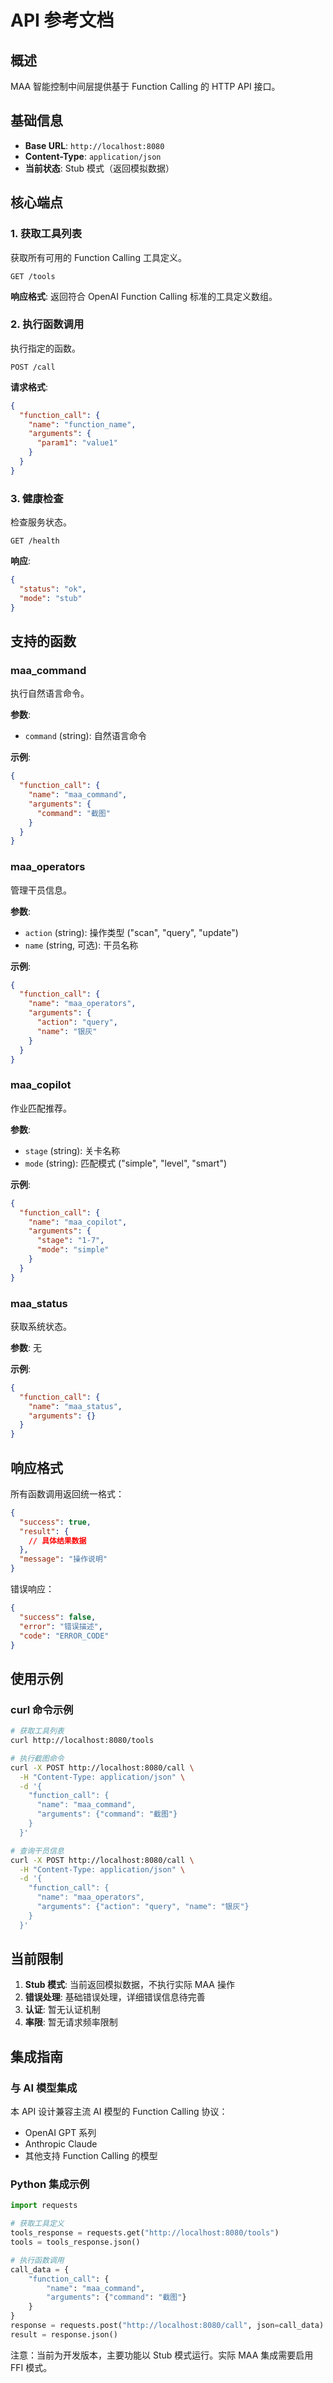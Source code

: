 # API 参考文档

## 概述

MAA 智能控制中间层提供基于 Function Calling 的 HTTP API 接口。

## 基础信息

- **Base URL**: `http://localhost:8080`
- **Content-Type**: `application/json`
- **当前状态**: Stub 模式（返回模拟数据）

## 核心端点

### 1. 获取工具列表

获取所有可用的 Function Calling 工具定义。

```http
GET /tools
```

**响应格式**:
返回符合 OpenAI Function Calling 标准的工具定义数组。

### 2. 执行函数调用

执行指定的函数。

```http
POST /call
```

**请求格式**:
```json
{
  "function_call": {
    "name": "function_name",
    "arguments": {
      "param1": "value1"
    }
  }
}
```

### 3. 健康检查

检查服务状态。

```http
GET /health
```

**响应**:
```json
{
  "status": "ok",
  "mode": "stub"
}
```

## 支持的函数

### maa_command

执行自然语言命令。

**参数**:
- `command` (string): 自然语言命令

**示例**:
```json
{
  "function_call": {
    "name": "maa_command",
    "arguments": {
      "command": "截图"
    }
  }
}
```

### maa_operators

管理干员信息。

**参数**:
- `action` (string): 操作类型 ("scan", "query", "update")
- `name` (string, 可选): 干员名称

**示例**:
```json
{
  "function_call": {
    "name": "maa_operators",
    "arguments": {
      "action": "query",
      "name": "银灰"
    }
  }
}
```

### maa_copilot

作业匹配推荐。

**参数**:
- `stage` (string): 关卡名称
- `mode` (string): 匹配模式 ("simple", "level", "smart")

**示例**:
```json
{
  "function_call": {
    "name": "maa_copilot",
    "arguments": {
      "stage": "1-7",
      "mode": "simple"
    }
  }
}
```

### maa_status

获取系统状态。

**参数**: 无

**示例**:
```json
{
  "function_call": {
    "name": "maa_status",
    "arguments": {}
  }
}
```

## 响应格式

所有函数调用返回统一格式：

```json
{
  "success": true,
  "result": {
    // 具体结果数据
  },
  "message": "操作说明"
}
```

错误响应：
```json
{
  "success": false,
  "error": "错误描述",
  "code": "ERROR_CODE"
}
```

## 使用示例

### curl 命令示例

```bash
# 获取工具列表
curl http://localhost:8080/tools

# 执行截图命令
curl -X POST http://localhost:8080/call \
  -H "Content-Type: application/json" \
  -d '{
    "function_call": {
      "name": "maa_command",
      "arguments": {"command": "截图"}
    }
  }'

# 查询干员信息
curl -X POST http://localhost:8080/call \
  -H "Content-Type: application/json" \
  -d '{
    "function_call": {
      "name": "maa_operators",
      "arguments": {"action": "query", "name": "银灰"}
    }
  }'
```

## 当前限制

1. **Stub 模式**: 当前返回模拟数据，不执行实际 MAA 操作
2. **错误处理**: 基础错误处理，详细错误信息待完善
3. **认证**: 暂无认证机制
4. **率限**: 暂无请求频率限制

## 集成指南

### 与 AI 模型集成

本 API 设计兼容主流 AI 模型的 Function Calling 协议：

- OpenAI GPT 系列
- Anthropic Claude
- 其他支持 Function Calling 的模型

### Python 集成示例

```python
import requests

# 获取工具定义
tools_response = requests.get("http://localhost:8080/tools")
tools = tools_response.json()

# 执行函数调用
call_data = {
    "function_call": {
        "name": "maa_command",
        "arguments": {"command": "截图"}
    }
}
response = requests.post("http://localhost:8080/call", json=call_data)
result = response.json()
```

注意：当前为开发版本，主要功能以 Stub 模式运行。实际 MAA 集成需要启用 FFI 模式。